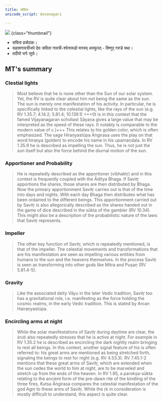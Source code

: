 ```yaml
---
title: सविता
unicode_script: devanagari

---
```


![](../../images/savitR_SunEarthGravityGrid.jpg)
{class="thumbnail"}

- सविता प्रचोदकः। 
- सहस्रगायत्रीजपे देवः सविता गायत्री-श्येनारूढो मनस्य् अस्फुरत् - विष्णुर् गरुडे यथा।
- तदीयो भर्गः सूर्यः।

## MT's summary

### Clestial lights
> Most believe that he is none other than the Sun of our solar system. Yet, the RV is quite clear about him not being the same as the sun. The sun is merely one manifestation of his activity. In particular, he is specifically linked to the celestial lights, like the rays of the sun (e.g. RV 1.35.7; 4.14.2; 5.81.4; 10.139.1) +++(It is in this context that the famed Vijayanagaran scholiast Sāyaṇa gives a large value that may be interpreted as the speed of these rays. It notably is comparable to the modern value of $c$.)+++ This relates to his golden color, which is often emphasized. The sage Hiraṇyastūpa Āṅgirasa uses the play on that word hiraṇya (golden) to encode his name in his upamaṇdala.  In RV 1.35.9 he is described as impelling the sun. Thus, he is not just the sun itself but also the force behind the diurnal motion of the sun.

### Apportioner and Probability
> He is repeatedly described as the apportioner (vibhaktṛ)  and in this context is frequently coupled with the Āditya Bhaga. If Savitṛ apportions the shares, those shares are then distributed by Bhaga. Now the primary apportionment Savitṛ carries out is that of the time into days and nights. With each day Bhaga then distributes what has been ordained to the different beings. This apportionment carried out by Savitṛ is also allegorically described as the shares handed out in the game of dice described in the sūkta of the gambler (RV 10.34). This might also be a description of the probabilistic nature of the laws that Savitṛ represents.

### Impeller
> The other key function of Savitṛ, which is repeatedly mentioned, is that of the impeller. The celestial movements and transformations that are his manifestation are seen as impelling various entities from humans to the sun and the heavens themselves. In the process Savitṛ is seen as transforming into other gods like Mitra and Puṣaṇ (RV 5.81.4-5).

### Gravity
> Like the associated deity Vāyu in the later Vedic tradition, Savitṛ too has a gravitational role, i.e. manifesting as the force holding the cosmic realms, in the early Vedic tradition. This is stated by Arcan Hairaṇyastūpa.

### Encircling arms at night

> While the solar manifestations of Savitṛ during daytime are clear, the śruti also repeatedly stresses that he is active at night. For example in RV 1.35.2 he is described as encircling the dark nightly realm bringing to rest all beings. In this context, another signal feature of his is often referred to: his great arms are mentioned as being stretched forth, signaling the beings to rest for night (e.g. RV 4.53.3). RV 7.45.1-2 mentions that these great arms of Savitṛ, which are extended when the sun cedes the world to him at night, are to be marveled and stretch up from the ends of the heaven. In RV 1.95, a parokṣa-sūkta relating to the ancient form of the pre-dawn rite of the kindling of the three fires, Kutsa Āṅgirasa compares the celestial manifestation of the god Agni to these arms of Savitṛ. While the ṛk in consideration is mostly difficult to understand, this aspect is quite clear.

